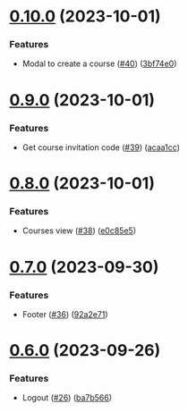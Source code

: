 # [0.10.0](https://github.com/upb-code-labs/react-client/compare/v0.9.0...v0.10.0) (2023-10-01)


### Features

* Modal to create a course ([#40](https://github.com/upb-code-labs/react-client/issues/40)) ([3bf74e0](https://github.com/upb-code-labs/react-client/commit/3bf74e025f2faa753975f75c4d3cad0b9a7f506f))



# [0.9.0](https://github.com/upb-code-labs/react-client/compare/v0.8.0...v0.9.0) (2023-10-01)


### Features

* Get course invitation code ([#39](https://github.com/upb-code-labs/react-client/issues/39)) ([acaa1cc](https://github.com/upb-code-labs/react-client/commit/acaa1cc1a8de3eb971990c3479bd35f78ae901ce))



# [0.8.0](https://github.com/upb-code-labs/react-client/compare/v0.7.0...v0.8.0) (2023-10-01)


### Features

* Courses view ([#38](https://github.com/upb-code-labs/react-client/issues/38)) ([e0c85e5](https://github.com/upb-code-labs/react-client/commit/e0c85e53c4bb15251469c959a72ed245b2ba5143))



# [0.7.0](https://github.com/upb-code-labs/react-client/compare/v0.6.0...v0.7.0) (2023-09-30)


### Features

* Footer ([#36](https://github.com/upb-code-labs/react-client/issues/36)) ([92a2e71](https://github.com/upb-code-labs/react-client/commit/92a2e717bb0fc2e0b858e1ed847bb85f361f3d23))



# [0.6.0](https://github.com/upb-code-labs/react-client/compare/v0.5.0...v0.6.0) (2023-09-26)


### Features

* Logout ([#26](https://github.com/upb-code-labs/react-client/issues/26)) ([ba7b566](https://github.com/upb-code-labs/react-client/commit/ba7b566c8ed14ed9ca35b03662d921d89050b334))



